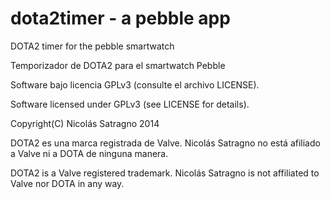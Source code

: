 dota2timer - a pebble app
=========================

DOTA2 timer for the pebble smartwatch

Temporizador de DOTA2 para el smartwatch Pebble

Software bajo licencia GPLv3 (consulte el archivo LICENSE).

Software licensed under GPLv3 (see LICENSE for details).

Copyright(C) Nicolás Satragno 2014

DOTA2 es una marca registrada de Valve.
Nicolás Satragno no está afiliado a Valve ni a DOTA de ninguna manera.

DOTA2 is a Valve registered trademark.
Nicolás Satragno is not affiliated to Valve nor DOTA in any way.
